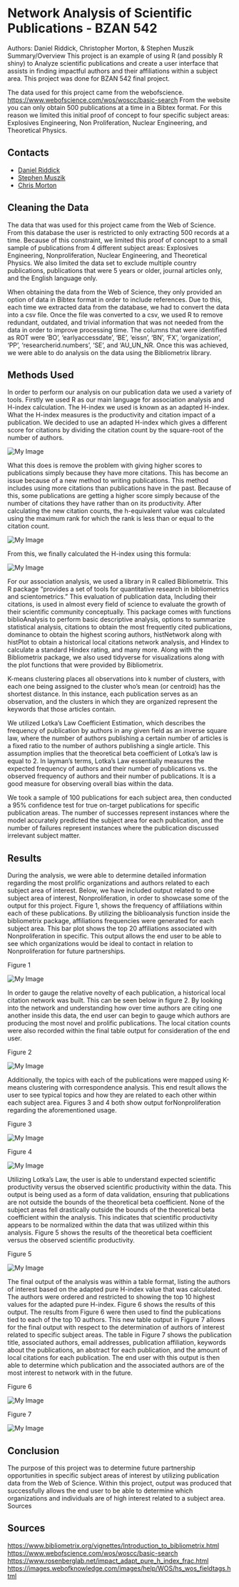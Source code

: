 # Network Analysis of Scientific Publications - BZAN 542
Authors: Daniel Riddick, Christopher Morton, & Stephen Muszik
Summary/Overview
This project is an example of using R (and possibly R shiny) to Analyze scientific publications and create a user interface that assists in finding impactful authors and their affiliations within a subject area. This project was done for BZAN 542 final project.

The data used for this project came from the webofscience. https://www.webofscience.com/wos/woscc/basic-search From the website you can only obtain 500 publications at a time in a Bibtex format. For this reason we limited this initial proof of concept to four specific subject areas: Explosives Engineering, Non Proliferation, Nuclear Engineering, and Theoretical Physics.

## Contacts

- [Daniel Riddick](mailto:danwridd@vols.utk.edu)
- [Stephen Muszik](mailto:smuszik@vols.utk.edu)
- [Chris Morton](mailto:cmorto11@vols.utk.edu)

## Cleaning the Data

The data that was used for this project came from the Web of Science. From this database the user is restricted to only extracting 500 records at a time. Because of this constraint, we limited this proof of concept to a small sample of publications from 4 different subject areas: Explosives Engineering, Nonproliferation, Nuclear Engineering, and Theoretical Physics. We also limited the data set to exclude multiple country publications, publications that were 5 years or older, journal articles only, and the English language only. 

When obtaining the data from the Web of Science, they only provided an option of data in Bibtex format in order to include references. Due to this, each time we extracted data from the database, we had to convert the data into a csv file. Once the file was converted to a csv, we used R to remove redundant, outdated, and trivial information that was not needed from the data in order to improve processing time. The columns that were identified as ROT were ‘BO’, ‘earlyaccessdate’, ‘BE’, ‘eissn’, ‘BN’, ‘FX’, ‘organization’, ‘PP’, ‘researcherid.numbers’, ‘SE’, and ‘AU_UN_NR. Once this was achieved, we were able to do analysis on the data using the Bibliometrix library.

## Methods Used

In order to perform our analysis on our publication data we used a variety of tools. Firstly we used R as our main language for association analysis and H-index calculation. The H-index we used is known as an adapted H-index. What the H-index measures is the productivity and citation impact of a publication. We decided to use an adapted H-index which gives a different score for citations by dividing the citation count by the square-root of the number of authors.

![My Image](h_1.png)

What this does is remove the problem with giving higher scores to publications simply because they have more citations. This has become an issue because of a new method to writing publications. This method includes using more citations than publications have in the past. Because of this, some publications are getting a higher score simply because of the number of citations they have rather than on its productivity. After calculating the new citation counts, the h-equivalent value was calculated using the maximum rank for which the rank is less than or equal to the citation count.

![My Image](h_2.png)

From this, we finally calculated the H-index using this formula:

![My Image](h_3.png)

For our association analysis, we used a library in R called Bibliometrix. This R package “provides a set of tools for quantitative research in bibliometrics and scientometrics.” This evaluation of publication data, Including their citations, is used in almost every field of science to evaluate the growth of their scientific community conceptually. This package comes with functions biblioAnalysis to perform basic descriptive analysis, options to summarize statistical analysis, citations to obtain the most frequently cited publications, dominance to obtain the highest scoring authors, histNetwork along with histPlot to obtain a historical local citations network analysis, and Hindex to calculate a standard Hindex rating, and many more. Along with the Bibliometrix package, we also used tidyverse for visualizations along with the plot functions that were provided by Bibliometrix. 

K-means clustering places all observations into k number of clusters, with each one being assigned to the cluster who’s mean (or centroid) has the shortest distance. In this instance, each publication serves as an observation, and the clusters in which they are organized represent the keywords that those articles contain.

We utilized Lotka’s Law Coefficient Estimation, which describes the frequency of publication by authors in any given field as an inverse square law, where the number of authors publishing a certain number of articles is a fixed ratio to the number of authors publishing a single article. This assumption implies that the theoretical beta coefficient of Lotka’s law is equal to 2. In layman’s terms, Lotka’s Law essentially measures the expected frequency of authors and their number of publications vs. the observed frequency of authors and their number of publications. It is a good measure for observing overall bias within the data.

We took a sample of 100 publications for each subject area, then conducted a 95% confidence test for true on-target publications for specific publication areas. The number of successes represent instances where the model accurately predicted the subject area for each publication, and the number of failures represent instances where the publication discussed irrelevant subject matter.

## Results

During the analysis, we were able to determine detailed information regarding the most prolific organizations and authors related to each subject area of interest. Below, we have included output related to one subject area of interest, Nonproliferation, in order to showcase some of the output for this project.
Figure 1, shows the frequency of affiliations within each of these publications. By utilizing the biblioanalysis function inside the bibliometrix package, affiliations frequencies were generated for each subject area. This bar plot shows the top 20 affiliations associated with Nonproliferation in specific. This output allows the end user to be able to see which organizations would be ideal to contact in relation to Nonproliferation for future partnerships.

Figure 1

![My Image](figure_1.png)

In order to gauge the relative novelty of each publication, a historical local citation network was built. This can be seen below in figure 2. By looking into the network and understanding how over time authors are citing one another inside this data, the end user can begin to gauge which authors are producing the most novel and prolific publications. The local citation counts were also recorded within the final table output for consideration of the end user.

Figure 2

![My Image](figure_2.png)

Additionally, the topics with each of the publications were mapped using K-means clustering with correspondence analysis. This end result allows the user to see typical topics and how they are related to each other within each subject area. Figures 3 and 4 both show output forNonproliferation regarding the aforementioned usage.

Figure 3


![My Image](figure_3.png)

Figure 4

![My Image](figure_4.png)

Utilizing Lotka’s Law, the user is able to understand expected scientific productivity versus the observed scientific productivity within the data. This output is being used as a form of data validation, ensuring that publications are not outside the bounds of the theoretical beta coefficient. None of the subject areas fell drastically outside the bounds of the theoretical beta coefficient within the analysis. This indicates that scientific productivity appears to be normalized within the data that was utilized within this analysis. Figure 5 shows the results of the theoretical beta coefficient versus the observed scientific productivity.

Figure 5

![My Image](figure_5.png)

The final output of the analysis was within a table format, listing the authors of interest based on the adapted pure H-index value that was calculated. The authors were ordered and restricted to showing the top 10 highest values for the adapted pure H-index. Figure 6 shows the results of this output. The results from Figure 6 were then used to find the publications tied to each of the top 10 authors. This new table output in Figure 7 allows for the final output with respect to the determination of authors of interest related to specific subject areas. The table in Figure 7 shows the publication title, associated authors, email addresses, publication affiliation, keywords about the publications, an abstract for each publication, and the amount of local citations for each publication. The end user with this output is then able to determine which publication and the associated authors are of the most interest to network with in the future.

Figure 6

![My Image](figure_6.png)

Figure 7

![My Image](figure_7.png)

## Conclusion

The purpose of this project was to determine future partnership opportunities in specific subject areas of interest by utilizing publication data from the Web of Science. Within this project, output was produced that successfully allows the end user to be able to determine which organizations and individuals are of high interest related to a subject area. 
Sources












## Sources
https://www.bibliometrix.org/vignettes/Introduction_to_bibliometrix.html
https://www.webofscience.com/wos/woscc/basic-search
https://www.rosenberglab.net/impact_adapt_pure_h_index_frac.html
https://images.webofknowledge.com/images/help/WOS/hs_wos_fieldtags.html




